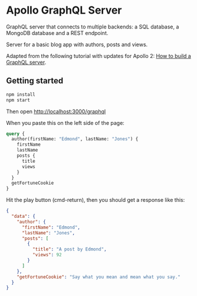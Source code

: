 # Apollo GraphQL Server

GraphQL server that connects to multiple backends: a SQL database, a MongoDB database and a REST endpoint.

Server for a basic blog app with authors, posts and views.

Adapted from the following tutorial with updates for Apollo 2: [How to build a GraphQL server](https://medium.com/apollo-stack/tutorial-building-a-graphql-server-cddaa023c035#.wy5h1htxs).

## Getting started

```bash
npm install
npm start
```

Then open [http://localhost:3000/graphql](http://localhost:3000/graphql)

When you paste this on the left side of the page:

```graphql
query {
  author(firstName: "Edmond", lastName: "Jones") {
    firstName
    lastName
    posts {
      title
      views
    }
  }
  getFortuneCookie
}
```

Hit the play button (cmd-return), then you should get a response like this:

```json
{
  "data": {
    "author": {
      "firstName": "Edmond",
      "lastName": "Jones",
      "posts": [
        {
          "title": "A post by Edmond",
          "views": 92
        }
      ]
    },
    "getFortuneCookie": "Say what you mean and mean what you say."
  }
}
```
